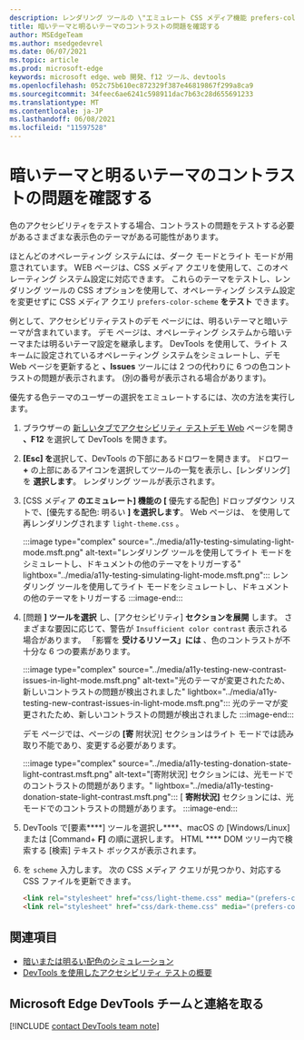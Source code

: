 ```yaml
---
description: レンダリング ツールの \"エミュレート CSS メディア機能 prefers-color-scheme\" ドロップダウン リストを使用して、ダーク テーマとライト テーマ (ダーク モードとライト モード) のコントラストの問題を確認します。
title: 暗いテーマと明るいテーマのコントラストの問題を確認する
author: MSEdgeTeam
ms.author: msedgedevrel
ms.date: 06/07/2021
ms.topic: article
ms.prod: microsoft-edge
keywords: microsoft edge、web 開発、f12 ツール、devtools
ms.openlocfilehash: 052c75b610ec872329f387e46819867f299a8ca9
ms.sourcegitcommit: 34feec6ae6241c598911dac7b63c28d655691233
ms.translationtype: MT
ms.contentlocale: ja-JP
ms.lasthandoff: 06/08/2021
ms.locfileid: "11597528"
---
```

# <a name="check-for-contrast-issues-with-dark-theme-and-light-theme"></a>暗いテーマと明るいテーマのコントラストの問題を確認する

<!-- Rendering tool: Emulate CSS media feature prefers-color-scheme -->

色のアクセシビリティをテストする場合、コントラストの問題をテストする必要があるさまざまな表示色のテーマがある可能性があります。

ほとんどのオペレーティング システムには、ダーク モードとライト モードが用意されています。  WEB ページは、CSS メディア クエリを使用して、このオペレーティング システム設定に対応できます。  これらのテーマをテストし、レンダリング ツールの CSS オプションを使用して、オペレーティング システム設定を変更せずに CSS メディア クエリ `prefers-color-scheme` **をテスト** できます。

例として、アクセシビリティテストのデモ ページには、明るいテーマと暗いテーマが含まれています。  デモ ページは、オペレーティング システムから暗いテーマまたは明るいテーマ設定を継承します。  DevTools を使用して、ライト スキームに設定されているオペレーティング システムをシミュレートし、デモ Web ページを更新すると **、Issues** ツールには 2 つの代わりに 6 つの色コントラストの問題が表示されます。  (別の番号が表示される場合があります)。


優先する色テーマのユーザーの選択をエミュレートするには、次の方法を実行します。

1.  ブラウザーの [新しいタブでアクセシビリティ テストデモ Web][DevToolsA11yErrorsDemopage] ページを開き **、F12** を選択して DevTools を開きます。

1.  **[Esc] を**選択して、DevTools の下部にあるドロワーを開きます。  ドロワー **+** の上部にあるアイコンを選択してツールの一覧を表示し、[レンダリング] を **選択します**。  レンダリング ツールが表示されます。

1.  [CSS メディア **のエミュレート] 機能の [** 優先する配色] ドロップダウン リストで、[優先する配色: 明るい **] を選択します**。      Web ページは、 を使用して再レンダリングされます `light-theme.css` 。


    :::image type="complex" source="../media/a11y-testing-simulating-light-mode.msft.png" alt-text="レンダリング ツールを使用してライト モードをシミュレートし、ドキュメントの他のテーマをトリガーする" lightbox="../media/a11y-testing-simulating-light-mode.msft.png":::
        レンダリング ツールを使用してライト モードをシミュレートし、ドキュメントの他のテーマをトリガーする
    :::image-end:::


1.  [問題 **] ツールを選択** し、[アクセシビリティ] **セクションを展開** します。  さまざまな要因に応じて、警告が `Insufficient color contrast` 表示される場合があります。 「影響を **受けるリソース」には** 、色のコントラストが不十分な 6 つの要素があります。
    
    :::image type="complex" source="../media/a11y-testing-new-contrast-issues-in-light-mode.msft.png" alt-text="光のテーマが変更されたため、新しいコントラストの問題が検出されました" lightbox="../media/a11y-testing-new-contrast-issues-in-light-mode.msft.png":::
        光のテーマが変更されたため、新しいコントラストの問題が検出されました
    :::image-end:::
    
    デモ ページでは、ページの **[寄** 附状況] セクションはライト モードでは読み取り不能であり、変更する必要があります。 
    
    :::image type="complex" source="../media/a11y-testing-donation-state-light-contrast.msft.png" alt-text="[寄附状況] セクションには、光モードでのコントラストの問題があります。" lightbox="../media/a11y-testing-donation-state-light-contrast.msft.png":::
        [ **寄附状況]** セクションには、光モードでのコントラストの問題があります。
    :::image-end:::
    
1.  DevTools で[要素****] ツールを選択し****、macOS の [Windows/Linux] または [Command+ **F]** の順に選択します。  HTML **** DOM ツリー内で検索する [検索] テキスト ボックスが表示されます。
 
1.  を `scheme` 入力します。  次の CSS メディア クエリが見つかり、対応する CSS ファイルを更新できます。

    ```html
    <link rel="stylesheet" href="css/light-theme.css" media="(prefers-color-scheme: light), (prefers-color-scheme: no-preference)">
    <link rel="stylesheet" href="css/dark-theme.css" media="(prefers-color-scheme: dark)">
    ```


## <a name="see-also"></a>関連項目

*  [暗いまたは明るい配色のシミュレーション][DevToolsColorSchemeSimulation]
*  [DevTools を使用したアクセシビリティ テストの概要](accessibility-testing-in-devtools.md)


## <a name="getting-in-touch-with-the-microsoft-edge-devtools-team"></a>Microsoft Edge DevTools チームと連絡を取る  

[!INCLUDE [contact DevTools team note](../includes/contact-devtools-team-note.md)]  


<!-- links -->
[DevToolsColorSchemeSimulation]: ./preferred-color-scheme-simulation.md "暗いまたは明るい配色のシミュレーション |Microsoft Docs"
[DevToolsA11yErrorsDemopage]: https://microsoftedge.github.io/DevToolsSamples/a11y-testing/page-with-errors.html "アクセシビリティテストのデモ web ページ |GitHub"
